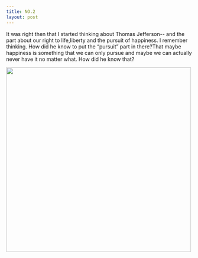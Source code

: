 ```yaml
---
title: NO.2
layout: post
---
```


It was right then that I started thinking about Thomas Jefferson--<the Declaration of Independence> and the part about our right to life,liberty and the pursuit of happiness. I remember thinking. How did he know to put the “pursuit” part in there?That maybe happiness is something that we can only pursue and maybe we can actually never have it no matter what. How did he know that?

<img src="http://r.photo.store.qq.com/psb?/V149A1l11qJaQQ/ODG9Nm2faClmXIkuKnebt7x30aUy1Wgzu3Ov50geJlI!/r/dAsBAAAAAAAA" style = "height:500px"  width:400px/>


